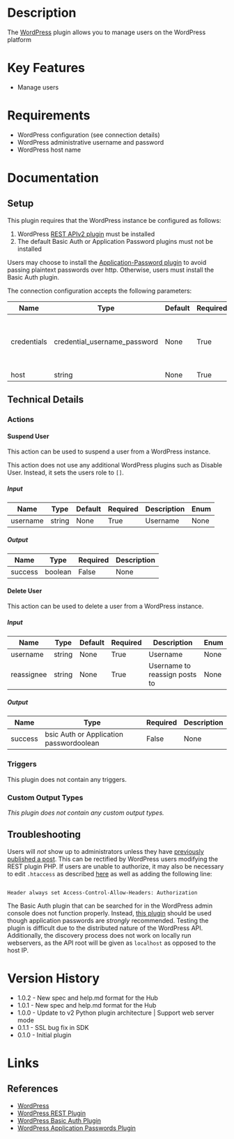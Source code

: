 # Description

The [WordPress](https://wordpress.com/) plugin allows you to manage users on the WordPress platform

# Key Features

* Manage users

# Requirements

* WordPress configuration (see connection details)
* WordPress administrative username and password
* WordPress host name

# Documentation

## Setup

This plugin requires that the WordPress instance be configured as follows:

1. WordPress [REST APIv2 plugin](https://wordpress.org/plugins/rest-api/) must be installed
2. The default Basic Auth or Application Password plugins must not be installed

Users may choose to install the [Application-Password plugin](https://github.com/georgestephanis/application-passwords)
to avoid passing plaintext passwords over http. Otherwise, users must install the Basic Auth plugin.

The connection configuration accepts the following parameters:

|Name|Type|Default|Required|Description|Enum|
|----|----|-------|--------|-----------|----|
|credentials|credential_username_password|None|True|Password should be basic Auth or Application password|None|
|host|string|None|True|Host URL|None|

## Technical Details

### Actions

#### Suspend User

This action can be used to suspend a user from a WordPress instance.

This action does not use any additional WordPress plugins such as Disable User. Instead, it sets the users role to `[]`.

##### Input

|Name|Type|Default|Required|Description|Enum|
|----|----|-------|--------|-----------|----|
|username|string|None|True|Username|None|

##### Output

|Name|Type|Required|Description|
|----|----|--------|-----------|
|success|boolean|False|None|

#### Delete User

This action can be used to delete a user from a WordPress instance.

##### Input

|Name|Type|Default|Required|Description|Enum|
|----|----|-------|--------|-----------|----|
|username|string|None|True|Username|None|
|reassignee|string|None|True|Username to reassign posts to|None|

##### Output

|Name|Type|Required|Description|
|----|----|--------|-----------|
|success|bsic Auth or Application passwordoolean|False|None|

### Triggers

This plugin does not contain any triggers.

### Custom Output Types

_This plugin does not contain any custom output types._

## Troubleshooting

Users will *not* show up to administrators unless they have [previously published a post](https://wordpress.org/support/topic/cant-get-user-information/).
This can be rectified by WordPress users modifying the REST plugin PHP. If users are unable to authorize, it may also be necessary to edit `.htaccess` as
described [here](http://stackoverflow.com/questions/36470998/cant-authenticate-with-basic-authentication-using-wp-rest-api-2-0-plugin) as well as adding
the following line:

```

Header always set Access-Control-Allow-Headers: Authorization

```

The Basic Auth plugin that can be searched for in the WordPress admin console does not function properly. Instead, [this plugin](https://github.com/WP-API/Basic-Auth)
should be used though application passwords are *strongly* recommended. Testing the plugin is difficult due to the distributed nature of the WordPress API. Additionally,
the discovery process does not work on locally run webservers, as the API root will be given as `localhost` as opposed to the host IP.

# Version History

* 1.0.2 - New spec and help.md format for the Hub
* 1.0.1 - New spec and help.md format for the Hub
* 1.0.0 - Update to v2 Python plugin architecture | Support web server mode
* 0.1.1 - SSL bug fix in SDK
* 0.1.0 - Initial plugin

# Links

## References

* [WordPress](https://wordpress.com/)
* [WordPress REST Plugin](https://wordpress.org/plugins/rest-api/)
* [WordPress Basic Auth Plugin](https://github.com/WP-API/Basic-Auth)
* [WordPress Application Passwords Plugin](https://github.com/georgestephanis/application-passwords)


